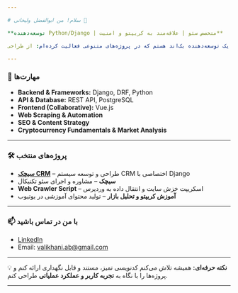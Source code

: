 ```yaml
---

# سلام! من ابوالفضل ولیخانی 👋

**توسعه‌دهنده Python/Django | متخصص سئو | علاقه‌مند به کریپتو و امنیت**

من یک توسعه‌دهنده بک‌اند هستم که در پروژه‌های متنوعی فعالیت کرده‌ام: از طراحی **CRM اختصاصی** و پلتفرم‌های وب گرفته تا **راه‌اندازی سایت‌های وردپرسی** و **تحلیل بازارهای مالی و کریپتوکارنسی**.

---
```


### 🔧 مهارت‌ها

* **Backend & Frameworks:** Django, DRF, Python
* **API & Database:** REST API, PostgreSQL
* **Frontend (Collaborative):** Vue.js
* **Web Scraping & Automation**
* **SEO & Content Strategy**
* **Cryptocurrency Fundamentals & Market Analysis**

---

### 🛠 پروژه‌های منتخب

* **[سیچک CRM](https://sicheck.ir)** – طراحی و توسعه سیستم CRM اختصاصی با Django
* **سیچک** – مشاوره و اجرای سئو تکنیکال
* **Web Crawler Script** – اسکریپت خزش سایت و انتقال داده به وردپرس
* **آموزش کریپتو و تحلیل بازار** – تولید محتوای آموزشی در یوتیوب

---

### 📫 با من در تماس باشید

* [LinkedIn](https://linkedin.com/in/abolfazlvalikhani)
* Email: [valikhani.ab@gmail.com](mailto:valikhani.ab@gmail.com)

---

💡 **نکته حرفه‌ای:**
همیشه تلاش می‌کنم کدنویسی تمیز، مستند و قابل نگهداری ارائه کنم و پروژه‌ها را با نگاه به **تجربه کاربر و عملکرد عملیاتی** طراحی کنم.

---
